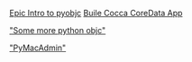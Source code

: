 [Epic Intro to pyobjc](http://lethain.com/an-epic-introduction-to-pyobjc-and-cocoa/ "pyobjc")
[Buile Cocca CoreData App](http://cocoadevcentral.com/articles/000085.php)

["Some more python objc"](http://www.mikeash.com/pyblog/friday-qa-2009-11-20-probing-cocoa-with-pyobjc.html)

["PyMacAdmin"](https://bitbucket.org/acdha/pymacadmin)